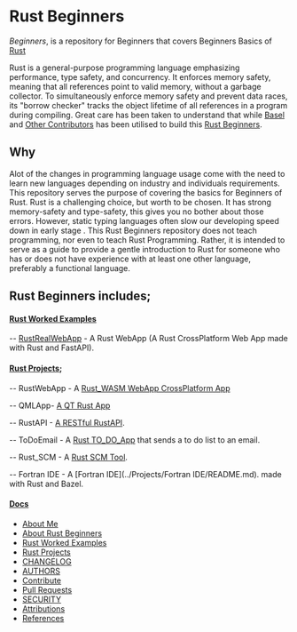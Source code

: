 # Rust Beginners

_Beginners_, is a repository for Beginners that covers Beginners Basics of [Rust](#)

Rust is a general-purpose programming language emphasizing performance, type safety, and concurrency. It enforces memory safety, meaning that all references point to valid memory, without a garbage collector. To simultaneously enforce memory safety and prevent data races, its "borrow checker" tracks the object lifetime of all references in a program during compiling.
Great care has been taken to understand that while [Basel](#) and [Other Contributors](##) has been utilised to build this [Rust Beginners](#).

## Why

Alot of the changes in programming language usage come with the need to learn new languages depending on industry and individuals requirements. This repository serves the purpose of covering the basics for Beginners of Rust.
Rust is a challenging choice, but worth to be chosen. It has strong memory-safety and type-safety, this gives you no bother about those errors. However, static typing languages often slow our developing speed down in early stage . This Rust Beginners repository does not teach programming, nor even to teach Rust Programming.  Rather, it is intended to serve as a guide to provide a gentle introduction to Rust for someone who has or does not have experience with at least one other language, preferably a functional language.


## Rust Beginners includes;

#### [Rust Worked Examples](https://github.com/josephkb87/Beginners/tree/main/RustWorkedExamples/README.md)

-- [RustRealWebApp](#)  - A Rust WebApp (A Rust CrossPlatform Web App made with Rust and FastAPI).

#### [Rust Projects](https://github.com/josephkb87/RustProjects);

-- RustWebApp - A [Rust_WASM WebApp CrossPlatform App](../Projects/RustWebApp/README.md) 

-- QMLApp- [A QT Rust App](../Projects/QMLAppl/README.md) 

--  RustAPI - [A RESTful RustAPI](../Projects/RustAPI/README.md).

-- ToDoEmail - A [Rust TO_DO_App](../Projects/ToDoEmail/README.md) that sends a to do list to an email.

-- Rust_SCM - A [Rust SCM Tool](../Projects/Rust_SCM/README.md).

-- Fortran IDE - A [Fortran IDE](../Projects/Fortran IDE/README.md). made with Rust and Bazel.

#### [Docs](..docs/)

* [About Me](https://github.com/josephkb87)
* [About Rust Beginners](../docs/README.md)
* [Rust Worked Examples](https://github.com/josephkb87/Beginners/tree/main/RustWorkedExamples/README.md)
* [Rust Projects](https://github.com/josephkb87/RustBeginners/tree/main/Projects/README.md)
* [CHANGELOG](../docs/CHANGELOG.md) 
* [AUTHORS](../docs/AUTHORS.md)
* [Contribute](../docs/CONTRIBUTING.md)
* [Pull Requests](../docs/blob/PRs.md)
* [SECURITY](../docs/SECURITY.md)
* [Attributions](..docs/Attributions.md)
* [References](../docs/References.md)
